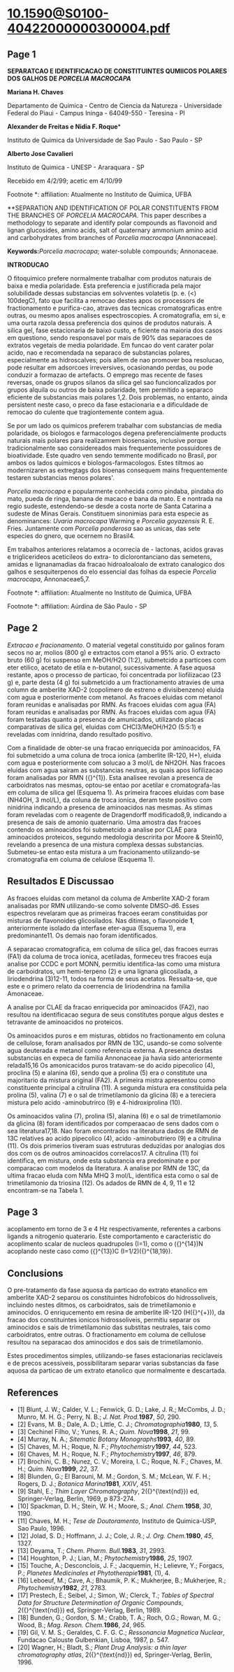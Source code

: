 # 10.1590@S0100-40422000000300004.pdf

## Page 1



**SEPARATCAO E IDENTIFICACAO DE CONSTITUINTES QUMIICOS POLARES DOS GALHOS DE _PORCELIA MACROCAPA_**

**Mariana H. Chaves**

Departamento de Quimica - Centro de Ciencia da Natureza - Universidade Federal do Piaui - Campus Ininga - 64049-550 - Teresina - PI

**Alexander de Freitas e Nidia F. Roque***

Instituto de Quimica da Universidade de Sao Paulo - Sao Paulo - SP

**Alberto Jose Cavalieri**

Instituto de Quimica - UNESP - Araraquara - SP

Recebido em 4/2/99; acetic em 4/10/99

Footnote *: affiliation: Atualmente no Instituto de Quimica, UFBA

**SEPARATION AND IDENTIFICATION OF POLAR CONSTITUENTS FROM THE BRANCHES OF _PORCELIA MACROCAPA_. This paper describes a methodology to separate and identify polar compounds as flavonoid and lignan glucosides, amino acids, salt of quaternary ammonium amino acid and carbohydrates from branches of _Porcelia macrocapa_ (Annonaceae).

**Keywords:**_Porcelia macrocapa_; water-soluble compounds; Annonaceae.

**INTRODUCAO**

O fitoquimico prefere normalmente trabalhar com produtos naturais de baixa e media polaridade. Esta preferencia e justificrada pela major solubilidade dessas substancias em solvventes volatetis (p. e. \(<\) 100degC), fato que facilita a remocao destes apos os processors de fractionamento e purifica-cao, atraves das tecnicas cromatograficas entre outras, ou mesmo apos analises espectroscopies. A cromatografia, em si, e uma ourta razola dessa preferencia dos quinos de produtos naturais. A silica gel, fase estacionaria de baixo custo, e ficiente na maioria dos casos em questiono, sendo responsavel por mais de 90% das separacoes de extratos vegetais de media polaridade. Em funcao do vent carater polar acido, nao e recomendada na separaco de substancias polares, especialmente as hidroscalves; pois allem de nao promover boa resolucao, pode resultar em adsorcoes irreversives, ocasionando perdas, ou pode conduzir a formazao de artefacts. O emprego mas recente de fases reversas, onade os grupos silanos da silica gel sao funcioncalizados por grupos alquila ou outros de baixa polaridade, tem permitido a separaco eficiente de substancias mais polares 1,2. Dois problemas, no entanto, ainda persistent neste caso, o preco da fase estacionaria e a dificuldade de remocao do culente que tragiontemente contem agua.

Se por um lado os quimicos preferem trabalhar com substancias de media polaridade, os biologos e farmacologos degena preferencialmente products naturais mais polares para realizamrem biosensaios, inclusive porque tradicionalmente sao considereados mais frequentemente possuidores de bioatividade. Este quadro ven sendo temmente modificado no Brasil, por ambos os lados quimicos e biologos-farmacologos. Estes tiltmos ao modernizaren as extregtags dos bioenas consequem mains frequentemente testaren substancias menos polares'.

_Porcelia macrocapa_ e popularmente conhecida como pindaba, pindaba do mato, pueda de ringa, banana de macaco e bana da mato. E e nontrada na regio sudeste, estendendo-se desde a costa norte de Santa Catarina a sudeste de Minas Gerais. Constituem sinonimias para esta especie as denominances: _Uvaria macrocapa_ Warming e _Porcelia goyazensis_ R. E. Fries. Juntamente com _Porcelia ponderosa_ sao as unicas, das sete especies do gnero, que ocernem no Brasil4.

Em trabalhos anteriores relatamos a ocorrecia de - lactonas, acidos gravas e triglicerideos aceticileos do extra- to diclorontanciano das semetens, amidas e lignanamadias da fracao hidroaloaloalo de extrato canalogico dos galhos e sesquiterpenos do elo essencial das folhas da especie _Porcelia macrocapa_, Annonaceae5,7.

Footnote *: affiliation: Atualmente no Instituto de Quimica, UFBA

Footnote *: affiliation: Aúrdina de São Paulo - SP


## Page 2

_Extracao e fracionamento_. O material vegetal constituido por galinos foram secos no ar, molios (800 g) e extractos com etanol a 95% ario. O extracto bruto (60 g) foi suspenso em MeOH/H2O (1:2), submetcido a particoes com eter etilico, acetato de etila e n-butanol, sucessivamente. A fase aquosa restante, apos o processo de particao, foi concentrada por liofilizacao (23 g) e, parte desta (4 g) foi submetcido a um fractionamento atravies de uma column de amberlite XAD-2 (copolimero de estreno e divisibenzeno) eluida com agua e posteriormente com metanol. As fracoes eluidas com metanol foram reunidas e analisadas por RMN. As fracoes eluidas com agua (FA) foram reunidas e analisadas por RMN. As fracoes eluidas com agua (FA) foram testadas quanto a presenca de amunicados, utilizando placas comparativas de silica gel, eluidas com CHCl3/MeOH/H2O (5:5:1) e reveladas com innidrina, dando resultado positivo.

Com a finalidade de obter-se una fracao enriquecida por aminoacidos, FA foi submetcido a uma coluna de troca ionica (amberlite IR-120, H+), eluida com agua e posteriormente com solucao a 3 mol/L de NH2OH. Nas fracoes eluidas com agua sairam as substancias neutras, as quais apos liofilizacao foram analisadas por RMN \({}^{1}\). Esta analisee revolan a presenca de carboidratos nas mesmas, optou-se entao por acetilar e cromatografa-las em columa de silica gel (Esquema 1). As primeira fracoes eluidas com base (NH4OH, 3 mol/L), da coluna de troca ionica, deram teste positivo com ninidrina indicando a presenca de aminoacidos nas mesmas. As stimas foram reveladas com o reagente de Dragendorff modificado8,9, indicando a presenca de sais de amonio quaternario. Uma amostra das fracoes contendo os aminoacidos foi submetcido a analise por CLAE para aminoacidos proteicos, segundo medologia descririta por Moore & Stein10, revelando a presenca de una mistura complexa dessas substancias. Submeteu-se entao esta mistura a um fracionamento utilizando-se cromatografia em columa de celulose (Esquema 1).

## Resultados E Discussao

As fracoes eluidas com metanol da columa de Amberlite XAD-2 foram analisadas por RMN utilizando-se como solvente DMSO-d6. Esses espectros revelaram que as primeiras fracoes eeram constituidas por misturas de flavonoides glicosilados. Nas ditimas, o flavonoide **1**, anteriormente isolado da interfase eter-agua (Esquema 1), era predominante11. Os demais nao foram identificados.

A separacao cromatografica, em columa de silica gel, das fracoes eurras (FA1) da columa de troca ionica, acetiladas, formeceu tres fracoes euja analise por CCDC e port MONN, permitiu identifica-las como uma mistura de carboidratos, um hemi-terpeno (2) e uma lignana glicosilada, a liriodendrina (3)12-11, todos na forma de seus acetatos. Ressalta-se, que este e o primero relato da coerrencia de liriodendrina na familia Amonaceae.

A analise por CLAE da fracao enriquecida por aminoacidos (FA2), nao resultou na identificacao segura de seus constitutes porque algus destes e tetravante de aminoacidos no proteicos.

Os aminoacidos puros e em misturas, obtidos no fractionamento em coluna de cellulose, foram analisados por RMN de 13C, usando-se como solvente agua deuterada e metanol como referencia externa. A presenca destas substancias en expeca de familia Annonaceae jia havia sido anteriormente relada15,16 Os amonicacidos puros tratavam-se do acido pipecolico (4), proclina (5) e alanina (6), sendo que a prolina (5) era o constitute una majoritario da mistura original (FA2). A primeira mistra apresentou como constituente principal a citrulina (11). A segunda mistura era constituida pela prolina (5), valina (7) e o sal de trimetilamonio da glicina (8) e a tereciera mistura pelo acido -aminobutrirco (9) e 4-hidroxiprolina (10).

Os aminoacidos valina (7), prolina (5), alanina (6) e o sal de trimetilamonio da glicina (8) foram identificados por comperaacao de sens dados com o sea literatura17,18. Nao foram encontrados na literatura dados de RMN de 13C relatives ao acido pipecolico (4), acido -aminobutriero (9) e a citrulina (11). Os dois primerios tiveram suas estruturas deduzidas por analogias dos dos com os de outros aminoacidos correlacos17. A citrulina (11) foi identifica, em mistura, onde esta substancia era predominate e por comparacao com modelos da literatura. A analise por RMN de 13C, da ultima fracao eluda com NMa MHQ 3 mol/L, identifica esta como o sal de trimetilamonio da triosina (12). Os adados de RMN de 4, 9, 11 e 12 encontram-se na Tabela 1.



## Page 3

acoplamento em torno de 3 e 4 Hz respectivamente, referentes a carbons ligands a nitrogenio quaterario. Este comportamento e caracteristic do acoplimento scalar de nucleos quadrupoles (I=1), como o \({}^{14}\)N acoplando neste caso como \({}^{13}\)C (I=1/2)\({}^{18,19}\).

## Conclusions

O pre-tratamento da fase aquosa da particao do extrato etanolico em amberlite XAD-2 separou os constituintes hidrofobicos do hidrossoliveis, incluindo nestes ditmos, os carboidratos, sais de trimetilamonio e aminocidos. O enriqucemento em resina de amberlite IR-120 (H\({}^{+}\)), da fracao dos constituintes ionicos hidrossoliveis, permitiu separar os aminocidos e sais de trimetilamonio das substitas neutrales, tais como carboidratos, entre outras. O fractionamento em columa de cellulose resultou na separacao dos aminocidos e dos sais de trimetilamonio.

Estes procedimentos simples, utilizando-se fases estacionarias reciclaveis e de precos acessiveis, possibilitaram separar varias substancias da fase aquosa da particao de um extrato etanolico que normalmente e descartada.

## References

* [1] Blunt, J. W.; Calder, V. L.; Fenwick, G. D.; Lake, J. R.; McCombs, J. D.; Munro, M. H. G.; Perry, N. B.; _J. Nat. Prod._**1987**, _50_, 290.
* [2] Evans, M. B.; Dale, A. D.; Little, C. J.; _Chromatographia_**1980**, _13_, 5.
* [3] Cechinel Filho, V.; Yunes, R. A.; _Quim. Nova_**1998**, _21_, 99.
* [4] Murray, N. A.; _Sitematic Botany Monographs_**1993**, _40_, 89.
* [5] Chaves, M. H.; Roque, N. F.; _Phytochemistry_**1997**, _44_, 523.
* [6] Chaves, M. H.; Roque, N. F.; _Phytochemistry_**1997**, _46_, 879.
* [7] Brochini, C. B.; Nunez, C. V.; Moreira, I. C.; Roque, N. F.; Chaves, M. H.; _Quim. Nova_**1999**, _22_, 37.
* [8] Blunden, G.; El Barouni, M. M.; Gordon, S. M.; McLean, W. F. H.; Rogers, D. J.; _Botanica Marina_**1981**, _XXIV_, 451.
* [9] Stahl, E.; _Thim Layer Chromatography_, 2\({}^{\text{nd}}\) ed, Springer-Verlag, Berlin, 1969, p 873-274.
* [10] Spackman, D. H.; Stein, W. H.; Moore, S.; _Anal. Chem._**1958**, _30_, 1190.
* [11] Chaves, M. H.; _Tese de Doutoramento_, Instituto de Quimica-USP, Sao Paulo, 1996.
* [12] Jolad, S. D.; Hoffmann, J. J.; Cole, J. R.; _J. Org. Chem._**1980**, _45_, 1327.
* [13] Deyama, T.; _Chem. Pharm. Bull._**1983**, _31_, 2993.
* [14] Houghton, P. J.; Lian, M.; _Phytochemistry_**1986**, _25_, 1907.
* [15] Touche, A.; Desconclois, J. F.; Jacquemin, H.; Lelievre, Y.; Forgacs, P.; _Planetes Medicinales et Phytotherapie_**1981**, \(1\), 4.
* [16] Leboeuf, M.; Cave, A.; Bhaumik, P. K.; Mukherjee, B.; Mukherjee, R.; _Phytochemistry_**1982**, _21_, 2783.
* [17] Prestech, E.; Seibel, J.; Simon, W.; Clerck, T.; _Tables of Spectral Data for Structure Determination of Organic Compounds_, 2\({}^{\text{nd}}\) ed, Springer-Verlag, Berlin, 1989.
* [18] Bunden, G.; Gordon, S. M.; Crabb, T. A.; Roch, O.G.; Rowan, M. G.; Wood, B.; _Mag. Reson. Chem._**1986**, _24_, 965.
* [19] Gil, V. M. S.; Geraldes, C. F. G. C.; _Ressonancia Magnetica Nuclear_, Fundacao Calouste Gulbenkian, Lisboa, 1987, p. 547.
* [20] Wagner, H.; Bladt, S.; _Plant Drug Analysis: a thin layer chromatography atlas_, 2\({}^{\text{nd}}\) ed, Springer-Verlag, Berlin, 1996.




